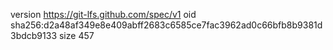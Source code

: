 version https://git-lfs.github.com/spec/v1
oid sha256:d2a48af349e8e409abff2683c6585ce7fac3962ad0c66bfb8b9381d3bdcb9133
size 457
